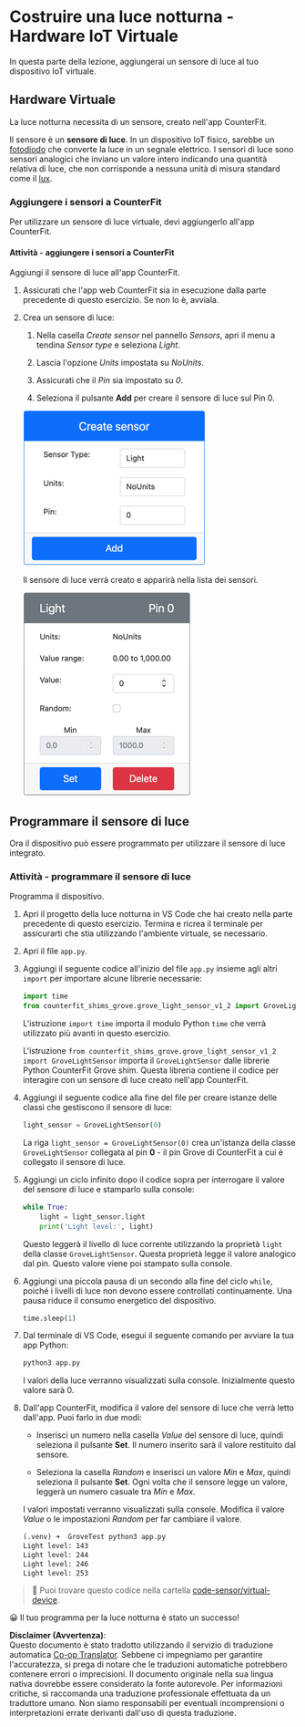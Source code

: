 <!--
CO_OP_TRANSLATOR_METADATA:
{
  "original_hash": "11f10c6760fb8202cf368422702fdf70",
  "translation_date": "2025-08-25T17:24:33+00:00",
  "source_file": "1-getting-started/lessons/3-sensors-and-actuators/virtual-device-sensor.md",
  "language_code": "it"
}
-->
# Costruire una luce notturna - Hardware IoT Virtuale

In questa parte della lezione, aggiungerai un sensore di luce al tuo dispositivo IoT virtuale.

## Hardware Virtuale

La luce notturna necessita di un sensore, creato nell'app CounterFit.

Il sensore è un **sensore di luce**. In un dispositivo IoT fisico, sarebbe un [fotodiodo](https://wikipedia.org/wiki/Photodiode) che converte la luce in un segnale elettrico. I sensori di luce sono sensori analogici che inviano un valore intero indicando una quantità relativa di luce, che non corrisponde a nessuna unità di misura standard come il [lux](https://wikipedia.org/wiki/Lux).

### Aggiungere i sensori a CounterFit

Per utilizzare un sensore di luce virtuale, devi aggiungerlo all'app CounterFit.

#### Attività - aggiungere i sensori a CounterFit

Aggiungi il sensore di luce all'app CounterFit.

1. Assicurati che l'app web CounterFit sia in esecuzione dalla parte precedente di questo esercizio. Se non lo è, avviala.

1. Crea un sensore di luce:

    1. Nella casella *Create sensor* nel pannello *Sensors*, apri il menu a tendina *Sensor type* e seleziona *Light*.

    1. Lascia l'opzione *Units* impostata su *NoUnits*.

    1. Assicurati che il *Pin* sia impostato su *0*.

    1. Seleziona il pulsante **Add** per creare il sensore di luce sul Pin 0.

    ![Le impostazioni del sensore di luce](../../../../../translated_images/counterfit-create-light-sensor.9f36a5e0d4458d8d554d54b34d2c806d56093d6e49fddcda2d20f6fef7f5cce1.it.png)

    Il sensore di luce verrà creato e apparirà nella lista dei sensori.

    ![Il sensore di luce creato](../../../../../translated_images/counterfit-light-sensor.5d0f5584df56b90f6b2561910d9cb20dfbd73eeff2177c238d38f4de54aefae1.it.png)

## Programmare il sensore di luce

Ora il dispositivo può essere programmato per utilizzare il sensore di luce integrato.

### Attività - programmare il sensore di luce

Programma il dispositivo.

1. Apri il progetto della luce notturna in VS Code che hai creato nella parte precedente di questo esercizio. Termina e ricrea il terminale per assicurarti che stia utilizzando l'ambiente virtuale, se necessario.

1. Apri il file `app.py`.

1. Aggiungi il seguente codice all'inizio del file `app.py` insieme agli altri `import` per importare alcune librerie necessarie:

    ```python
    import time
    from counterfit_shims_grove.grove_light_sensor_v1_2 import GroveLightSensor
    ```

    L'istruzione `import time` importa il modulo Python `time` che verrà utilizzato più avanti in questo esercizio.

    L'istruzione `from counterfit_shims_grove.grove_light_sensor_v1_2 import GroveLightSensor` importa il `GroveLightSensor` dalle librerie Python CounterFit Grove shim. Questa libreria contiene il codice per interagire con un sensore di luce creato nell'app CounterFit.

1. Aggiungi il seguente codice alla fine del file per creare istanze delle classi che gestiscono il sensore di luce:

    ```python
    light_sensor = GroveLightSensor(0)
    ```

    La riga `light_sensor = GroveLightSensor(0)` crea un'istanza della classe `GroveLightSensor` collegata al pin **0** - il pin Grove di CounterFit a cui è collegato il sensore di luce.

1. Aggiungi un ciclo infinito dopo il codice sopra per interrogare il valore del sensore di luce e stamparlo sulla console:

    ```python
    while True:
        light = light_sensor.light
        print('Light level:', light)
    ```

    Questo leggerà il livello di luce corrente utilizzando la proprietà `light` della classe `GroveLightSensor`. Questa proprietà legge il valore analogico dal pin. Questo valore viene poi stampato sulla console.

1. Aggiungi una piccola pausa di un secondo alla fine del ciclo `while`, poiché i livelli di luce non devono essere controllati continuamente. Una pausa riduce il consumo energetico del dispositivo.

    ```python
    time.sleep(1)
    ```

1. Dal terminale di VS Code, esegui il seguente comando per avviare la tua app Python:

    ```sh
    python3 app.py
    ```

    I valori della luce verranno visualizzati sulla console. Inizialmente questo valore sarà 0.

1. Dall'app CounterFit, modifica il valore del sensore di luce che verrà letto dall'app. Puoi farlo in due modi:

    * Inserisci un numero nella casella *Value* del sensore di luce, quindi seleziona il pulsante **Set**. Il numero inserito sarà il valore restituito dal sensore.

    * Seleziona la casella *Random* e inserisci un valore *Min* e *Max*, quindi seleziona il pulsante **Set**. Ogni volta che il sensore legge un valore, leggerà un numero casuale tra *Min* e *Max*.

    I valori impostati verranno visualizzati sulla console. Modifica il valore *Value* o le impostazioni *Random* per far cambiare il valore.

    ```output
    (.venv) ➜  GroveTest python3 app.py 
    Light level: 143
    Light level: 244
    Light level: 246
    Light level: 253
    ```

> 💁 Puoi trovare questo codice nella cartella [code-sensor/virtual-device](../../../../../1-getting-started/lessons/3-sensors-and-actuators/code-sensor/virtual-device).

😀 Il tuo programma per la luce notturna è stato un successo!

**Disclaimer (Avvertenza)**:  
Questo documento è stato tradotto utilizzando il servizio di traduzione automatica [Co-op Translator](https://github.com/Azure/co-op-translator). Sebbene ci impegniamo per garantire l'accuratezza, si prega di notare che le traduzioni automatiche potrebbero contenere errori o imprecisioni. Il documento originale nella sua lingua nativa dovrebbe essere considerato la fonte autorevole. Per informazioni critiche, si raccomanda una traduzione professionale effettuata da un traduttore umano. Non siamo responsabili per eventuali incomprensioni o interpretazioni errate derivanti dall'uso di questa traduzione.